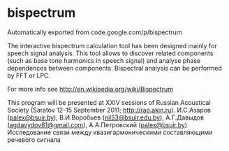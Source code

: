 # bispectrum
Automatically exported from code.google.com/p/bispectrum

The interactive bispectrum calculation tool has been designed mainly for speech signal analysis.
This tool allows to discover related components (such as base tone harmonics in speech signal) and analyse phase dependences between components.
Bispectral analysis can be performed by FFT or LPC.

For more info see
http://en.wikipedia.org/wiki/Bispectrum

This program will be presented at XXIV sessions of Russian Acoustical Society (Saratov 12-15 September 2011; http://rao.akin.ru).
И.С.Азаров (palex@bsuir.by), В.И.Воробьев (nil53@bsuir.edu.by), А.Г.Давыдов (agdavydov81@gmail.com), А.А.Петровский (palex@bsuir.by)
Исследование связи между квазигармоническими составляющими речевого сигнала
